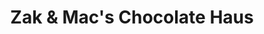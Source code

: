 ---
title: "Zak & Mac's Chocolate Haus"
url: /frankenmuth/zak-and-macs-chocolate-haus/
shop: chocolate
---
